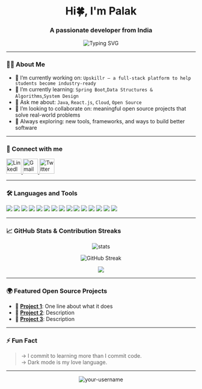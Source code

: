 <h1 align="center">Hi🍀, I'm Palak</h1>
<h3 align="center"> A passionate developer from India</h3>

<p align="center">
  <img src="https://readme-typing-svg.herokuapp.com?font=Fira+Code&weight=500&size=22&pause=1000&center=true&vCenter=true&width=500&lines=Full+Stack+Developer+;Writing+code+like+poetry;Java+%7C+Spring+Boot+%7C+React;Always+learning+something+new+" alt="Typing SVG" />
</p>


---

### 🧑‍💻 About Me

- 🔭 I’m currently working on: `Upskillr – a full-stack platform to help students become industry-ready`
- 🌱 I’m currently learning: `Spring Boot`,`Data Structures & Algorithms`,`System Design`
- 💬 Ask me about: `Java`, `React.js`, `Cloud`, `Open Source`
- 👯 I’m looking to collaborate on: meaningful open source projects that solve real-world problems
- 🧠 Always exploring: new tools, frameworks, and ways to build better software


---

### 🔗 Connect with me

<p align="left">
  <a href="https://www.linkedin.com/in/palak-meena-b01104245" target="_blank">
    <img src="https://cdn.jsdelivr.net/gh/devicons/devicon/icons/linkedin/linkedin-original.svg" alt="LinkedIn" width="40" height="40"/>
  </a>
  <a href="mailto:palakmeena14@gmail.com">
    <img src="https://upload.wikimedia.org/wikipedia/commons/4/4e/Gmail_Icon.png" alt="Gmail" width="40" height="40"/>
  </a>
  <a href="https://x.com/Palak_Meena14" target="_blank">
    <img src="https://cdn-icons-png.flaticon.com/512/733/733579.png" alt="Twitter" width="40" height="40"/>
  </a>
</p>

---

### 🛠️ Languages and Tools

<p align="left"> <img src="https://img.shields.io/badge/Java-ED8B00?style=for-the-badge&logo=openjdk&logoColor=white"/> <img src="https://img.shields.io/badge/Spring_Boot-6DB33F?style=for-the-badge&logo=spring-boot&logoColor=white"/> <img src="https://img.shields.io/badge/React-61DAFB?style=for-the-badge&logo=react&logoColor=black"/> <img src="https://img.shields.io/badge/JavaScript-F7DF1E?style=for-the-badge&logo=javascript&logoColor=black"/> <img src="https://img.shields.io/badge/Python-3776AB?style=for-the-badge&logo=python&logoColor=white"/> <img src="https://img.shields.io/badge/MySQL-005C84?style=for-the-badge&logo=mysql&logoColor=white"/> <img src="https://img.shields.io/badge/MongoDB-4EA94B?style=for-the-badge&logo=mongodb&logoColor=white"/> <img src="https://img.shields.io/badge/HTML5-E34F26?style=for-the-badge&logo=html5&logoColor=white"/> <img src="https://img.shields.io/badge/CSS3-1572B6?style=for-the-badge&logo=css3&logoColor=white"/> <img src="https://img.shields.io/badge/Git-F05032?style=for-the-badge&logo=git&logoColor=white"/> <img src="https://img.shields.io/badge/GitHub-181717?style=for-the-badge&logo=github&logoColor=white"/> <img src="https://img.shields.io/badge/Figma-F24E1E?style=for-the-badge&logo=figma&logoColor=white"/> <img src="https://img.shields.io/badge/Canva-00C4CC?style=for-the-badge&logo=canva&logoColor=white"/> <img src="https://img.shields.io/badge/Postman-FF6C37?style=for-the-badge&logo=postman&logoColor=white"/> <img src="https://img.shields.io/badge/VS%20Code-007ACC?style=for-the-badge&logo=visual-studio-code&logoColor=white"/> </p>

---

### 📈 GitHub Stats & Contribution Streaks

<p align="center">
  <img src="https://github-readme-stats.vercel.app/api?username=Palakmeena&show_icons=true&theme=tokyonight" alt="stats" />
</p>

<p align="center">
  <img src="https://github-readme-streak-stats-eight.vercel.app/?user=palakmeena&theme=radical" alt="GitHub Streak" />
</p>


<p align="center">
  <img src="https://github-profile-summary-cards.vercel.app/api/cards/profile-details?username=Palakmeena&theme=tokyonight" />
</p>

---

### 🌍 Featured Open Source Projects

- 🔗 [**Project 1**](https://github.com/your-username/project1): One line about what it does
- 🔗 [**Project 2**](https://github.com/your-username/project2): Description
- 🔗 [**Project 3**](https://github.com/your-username/project3): Description

---




### ⚡ Fun Fact

> -> I commit to learning more than I commit code.  
> -> Dark mode is my love language.

---

<p align="center"> 
  <img src="https://komarev.com/ghpvc/?username=your-username&label=Profile%20views&color=0e75b6&style=flat" alt="your-username" />
</p>
